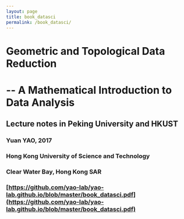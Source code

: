 ```yaml
---
layout: page
title: book_datasci
permalink: /book_datasci/
---
```


# Geometric and Topological Data Reduction 
# -- A Mathematical Introduction to Data Analysis
## Lecture notes in Peking University and HKUST
### Yuan YAO, 2017
### Hong Kong University of Science and Technology
### Clear Water Bay, Hong Kong SAR

### [https://github.com/yao-lab/yao-lab.github.io/blob/master/book_datasci.pdf](https://github.com/yao-lab/yao-lab.github.io/blob/master/book_datasci.pdf)
